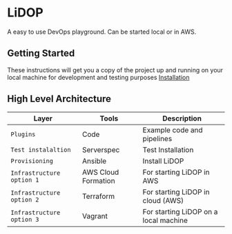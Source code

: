 # LiDOP
A easy to use DevOps playground. Can be started local or in AWS.


## Getting Started
These instructions will get you a copy of the project up and running on your local machine for development and testing purposes
[Installation](./install/Readme.md)


## High Level Architecture

| Layer                     | Tools               | Description
| ------------------------- | ------------------- | ----------------------
| `Plugins`                 | Code                | Example code and pipelines
| `Test instalaltion`       | Serverspec          | Test Installation
| `Provisioning`            | Ansible             | Install LiDOP
| `Infrastructure option 1` | AWS Cloud Formation | For starting LiDOP in AWS
| `Infrastructure option 2` | Terraform           | For starting LiDOP in cloud (AWS)
| `Infrastructure option 3` | Vagrant             | For starting LiDOP on a local machine